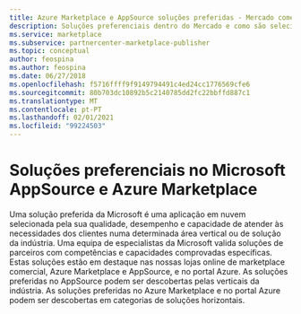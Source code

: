 ```yaml
---
title: Azure Marketplace e AppSource soluções preferidas - Mercado comercial da Microsoft
description: Soluções preferenciais dentro do Mercado e como são selecionadas
ms.service: marketplace
ms.subservice: partnercenter-marketplace-publisher
ms.topic: conceptual
author: feospina
ms.author: feospina
ms.date: 06/27/2018
ms.openlocfilehash: f5716ffff9f9149794491c4ed24cc1776569cfe6
ms.sourcegitcommit: 80b703dc10892b5c2140785dd2fc22bbffd887c1
ms.translationtype: MT
ms.contentlocale: pt-PT
ms.lasthandoff: 02/01/2021
ms.locfileid: "99224503"
---
```

# <a name="preferred-solutions-in-microsoft-appsource-and-azure-marketplace"></a>Soluções preferenciais no Microsoft AppSource e Azure Marketplace

Uma solução preferida da Microsoft é uma aplicação em nuvem selecionada pela sua qualidade, desempenho e capacidade de atender às necessidades dos clientes numa determinada área vertical ou de solução da indústria. Uma equipa de especialistas da Microsoft valida soluções de parceiros com competências e capacidades comprovadas específicas. Estas soluções estão em destaque nas nossas lojas online de marketplace comercial, Azure Marketplace e AppSource, e no portal Azure. As soluções preferidas no AppSource podem ser descobertas pelas verticais da indústria. As soluções preferidas no Azure Marketplace e no portal Azure podem ser descobertas em categorias de soluções horizontais.